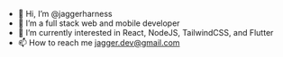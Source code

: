 - 👋 Hi, I’m @jaggerharness
- 👀 I’m a full stack web and mobile developer
- 🌱 I’m currently interested in React, NodeJS, TailwindCSS, and Flutter
- 📫 How to reach me jagger.dev@gmail.com 

<!---
jaggerharness/jaggerharness is a ✨ special ✨ repository because its `README.md` (this file) appears on your GitHub profile.
You can click the Preview link to take a look at your changes.
--->
